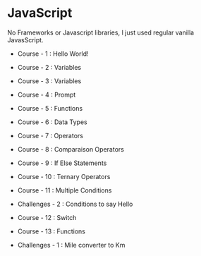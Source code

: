 # JavaScript

No Frameworks or Javascript libraries, I just used regular vanilla JavasScript.

- Course - 1 : Hello World!
- Course - 2 : Variables
- Course - 3 : Variables
- Course - 4 : Prompt
- Course - 5 : Functions
- Course - 6 : Data Types
- Course - 7 : Operators
- Course - 8 : Comparaison Operators
- Course - 9 : If Else Statements
- Course - 10 : Ternary Operators
- Course - 11 : Multiple Conditions
- Challenges - 2 : Conditions to say Hello
- Course - 12 : Switch
- Course - 13 : Functions

- Challenges - 1 : Mile converter to Km

